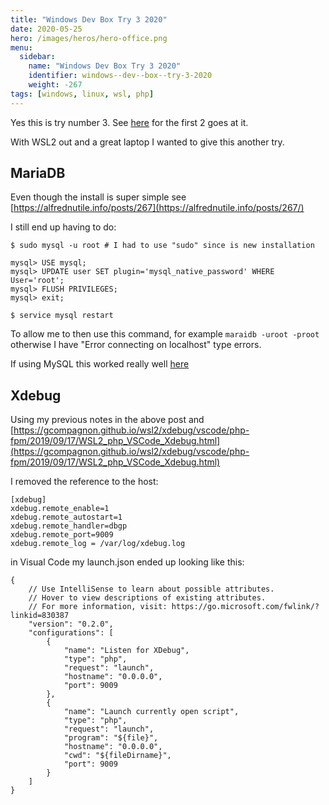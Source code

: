 ```yaml
---
title: "Windows Dev Box Try 3 2020"
date: 2020-05-25
hero: /images/heros/hero-office.png
menu:
  sidebar:
    name: "Windows Dev Box Try 3 2020"
    identifier: windows--dev--box--try-3-2020
    weight: -267
tags: [windows, linux, wsl, php]
---
```


Yes this is try number 3. See [here](https://alfrednutile.info/posts/247) for the first 2 goes at it.

With WSL2 out and a great laptop I wanted  to give this another try.

## MariaDB

Even though the install is super simple see [https://alfrednutile.info/posts/267](https://alfrednutile.info/posts/267/)

I still end up having to do:

```
$ sudo mysql -u root # I had to use "sudo" since is new installation

mysql> USE mysql;
mysql> UPDATE user SET plugin='mysql_native_password' WHERE User='root';
mysql> FLUSH PRIVILEGES;
mysql> exit;

$ service mysql restart
```
To allow me to then use this command, for example `maraidb -uroot -proot` otherwise I have "Error connecting on localhost" type errors.

If using MySQL this worked really well [here](https://phoenixnap.com/kb/access-denied-for-user-root-localhost)

## Xdebug
Using my previous notes in the above post and [https://gcompagnon.github.io/wsl2/xdebug/vscode/php-fpm/2019/09/17/WSL2_php_VSCode_Xdebug.html](https://gcompagnon.github.io/wsl2/xdebug/vscode/php-fpm/2019/09/17/WSL2_php_VSCode_Xdebug.html) 

I removed the reference to the host:

```
[xdebug]
xdebug.remote_enable=1
xdebug.remote_autostart=1
xdebug.remote_handler=dbgp
xdebug.remote_port=9009
xdebug.remote_log = /var/log/xdebug.log
```

in Visual Code my launch.json ended up looking like this:
```
{
    // Use IntelliSense to learn about possible attributes.
    // Hover to view descriptions of existing attributes.
    // For more information, visit: https://go.microsoft.com/fwlink/?linkid=830387
    "version": "0.2.0",
    "configurations": [
        {
            "name": "Listen for XDebug",
            "type": "php",
            "request": "launch",
            "hostname": "0.0.0.0", 
            "port": 9009
        },
        {
            "name": "Launch currently open script",
            "type": "php",
            "request": "launch",
            "program": "${file}",
            "hostname": "0.0.0.0", 
            "cwd": "${fileDirname}",
            "port": 9009
        }
    ]
}
```
